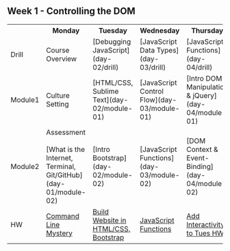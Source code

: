 ## Week 1 - Controlling the DOM

<table>
  <tr>
    <th></th>
    <th>Monday</th>
    <th>Tuesday</th>
    <th>Wednesday</th>
    <th>Thursday</th>
    <th>Friday</th>
  </tr>
  <tr>
    <td>Drill</td>
    <td>Course Overview</td>
    <td>[Debugging JavaScript](day-02/drill)</td>
    <td>[JavaScript Data Types](day-03/drill)</td>
    <td>[JavaScript Functions](day-04/drill)</td>
    <td>Assessment</td>
  </tr>
  <tr>
    <td>Module1</td>
    <td>Culture Setting</td>
    <td>[HTML/CSS, Sublime Text](day-02/module-01)</td>
    <td>[JavaScript Control Flow](day-03/module-01)</td>
    <td>[Intro DOM Manipulation & jQuery](day-04/module-01)</td>
    <td>Review</td>
  </tr>
  <tr>
    <td>Module2</td>
    <td>
      Assessment<br><br>
      [What is the Internet, Terminal, Git/GitHub](day-01/module-02)
    </td>
    <td>[Intro Bootstrap](day-02/module-02)</td>
    <td>[JavaScript Functions](day-03/module-02)</td>
    <td>[DOM Context & Event-Binding](day-04/module-02)</td>
    <td>Intro <a href="https://github.com/sf-wdi-24/tic-tac-toe" target="_blank">Weekend Lab (Tic Tac Toe)</a></td>
  </tr>
  <tr>
    <td>HW</td>
    <td><a href="https://github.com/sf-wdi-24/command-line-mystery" target="_blank">Command Line Mystery</a></td>
    <td><a href="https://github.com/sf-wdi-24/site-recreation" target="_blank">Build Website in HTML/CSS, Bootstrap</a></td>
    <td><a href="https://github.com/sf-wdi-24/functions-challenges" target="_blank">JavaScript Functions</a></td>
    <td><a href="https://github.com/sf-wdi-24/site-recreation-interactive" target="_blank">Add Interactivity to Tues HW</a></td>
    <td><a href="https://github.com/sf-wdi-24/tic-tac-toe" target="_blank">Weekend Lab (Tic Tac Toe)</a></td>
  </tr>
</table>
